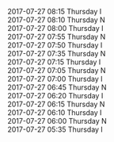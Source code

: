 2017-07-27 08:15 Thursday  I  
2017-07-27 08:10 Thursday  N  
2017-07-27 08:00 Thursday  I  
2017-07-27 07:55 Thursday  N  
2017-07-27 07:50 Thursday  I  
2017-07-27 07:35 Thursday  N  
2017-07-27 07:15 Thursday  I  
2017-07-27 07:05 Thursday  N  
2017-07-27 07:00 Thursday  I  
2017-07-27 06:45 Thursday  N  
2017-07-27 06:20 Thursday  I  
2017-07-27 06:15 Thursday  N  
2017-07-27 06:10 Thursday  I  
2017-07-27 06:00 Thursday  N  
2017-07-27 05:35 Thursday  I  
